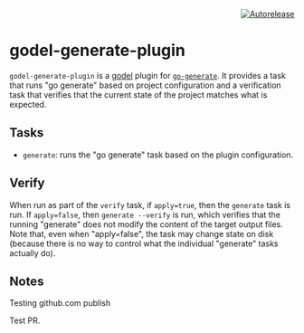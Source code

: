 <p align="right">
<a href="https://autorelease.general.dmz.palantir.tech/palantir/godel-generate-plugin"><img src="https://img.shields.io/badge/Perform%20an-Autorelease-success.svg" alt="Autorelease"></a>
</p>

godel-generate-plugin
=====================
`godel-generate-plugin` is a [godel](https://github.com/palantir/godel) plugin for [`go-generate`](https://github.com/palantir/go-generate).
It provides a task that runs "go generate" based on project configuration and a verification task that verifies that the
current state of the project matches what is expected. 

Tasks
-----
* `generate`: runs the "go generate" task based on the plugin configuration. 

Verify
------
When run as part of the `verify` task, if `apply=true`, then the `generate` task is run. If `apply=false`, then
`generate --verify` is run, which verifies that the running "generate" does not modify the content of the target output
files. Note that, even when "apply=false", the task may change state on disk (because there is no way to control what
the individual "generate" tasks actually do).

Notes
-----
Testing github.com publish

Test PR.
